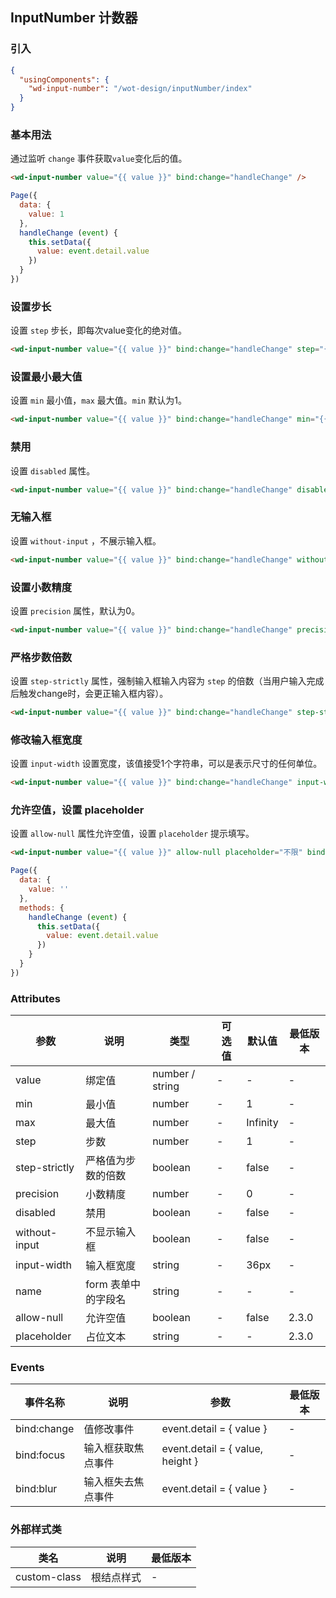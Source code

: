 ## InputNumber 计数器

### 引入

```json
{
  "usingComponents": {
    "wd-input-number": "/wot-design/inputNumber/index"
  }
}
```

### 基本用法

通过监听 `change` 事件获取`value`变化后的值。

```html
<wd-input-number value="{{ value }}" bind:change="handleChange" />
```

```javascript
Page({
  data: {
    value: 1
  },
  handleChange (event) {
    this.setData({
      value: event.detail.value
    })
  }
})
```

### 设置步长

设置 `step` 步长，即每次value变化的绝对值。

```html
<wd-input-number value="{{ value }}" bind:change="handleChange" step="{{ 2 }}" />
```

### 设置最小最大值

设置 `min` 最小值，`max` 最大值。`min` 默认为1。

```html
<wd-input-number value="{{ value }}" bind:change="handleChange" min="{{ 3 }}" max="{{ 10 }}" />
```

### 禁用

设置 `disabled` 属性。

```html
<wd-input-number value="{{ value }}" bind:change="handleChange" disabled />
```

### 无输入框

设置 `without-input` ，不展示输入框。

```html
<wd-input-number value="{{ value }}" bind:change="handleChange" without-input />
```

### 设置小数精度

设置 `precision` 属性，默认为0。

```html
<wd-input-number value="{{ value }}" bind:change="handleChange" precision="{{ 2 }}" step="{{ 0.1 }}" />
```

### 严格步数倍数

设置 `step-strictly` 属性，强制输入框输入内容为 `step` 的倍数（当用户输入完成后触发change时，会更正输入框内容）。

```html
<wd-input-number value="{{ value }}" bind:change="handleChange" step-strictly step="{{ 2 }}" />
```

### 修改输入框宽度

设置 `input-width` 设置宽度，该值接受1个字符串，可以是表示尺寸的任何单位。

```html
<wd-input-number value="{{ value }}" bind:change="handleChange" input-width="70px" />
```

### 允许空值，设置 placeholder

设置 `allow-null` 属性允许空值，设置 `placeholder` 提示填写。

```html
<wd-input-number value="{{ value }}" allow-null placeholder="不限" bind:change="handleChange" />
```

```javascript
Page({
  data: {
    value: ''
  },
  methods: {
    handleChange (event) {
      this.setData({
        value: event.detail.value
      })
    }
  }
})
```

### Attributes

| 参数 | 说明 | 类型 | 可选值 | 默认值 | 最低版本 |
|-----|------|-----|-------|-------|--------|
| value | 绑定值 | number / string | - | - | - |
| min | 最小值 | number | - | 1 | - |
| max | 最大值 | number | - | Infinity | - |
| step | 步数 | number | - | 1 | - |
| step-strictly | 严格值为步数的倍数 | boolean | - | false | - |
| precision | 小数精度 | number | - | 0 | - |
| disabled | 禁用 | boolean | - | false | - |
| without-input | 不显示输入框 | boolean | - | false | - |
| input-width | 输入框宽度 | string | - | 36px | - |
| name | form 表单中的字段名 | string | - | - | - |
| allow-null | 允许空值 | boolean | - | false | 2.3.0 |
| placeholder | 占位文本 | string | - | - | 2.3.0 |

### Events

| 事件名称 | 说明 | 参数 | 最低版本 |
|---------|-----|-----|---------|
| bind:change | 值修改事件 | event.detail = { value } | - |
| bind:focus | 输入框获取焦点事件 | event.detail = { value, height } | - |
| bind:blur | 输入框失去焦点事件 | event.detail = { value } | - |

### 外部样式类

| 类名 | 说明 | 最低版本 |
|-----|------|--------|
| custom-class | 根结点样式 | - |

